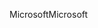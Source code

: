 <span data-ttu-id="a859c-101">Microsoft</span><span class="sxs-lookup"><span data-stu-id="a859c-101">Microsoft</span></span>